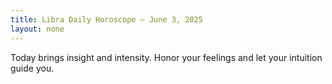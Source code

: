 ```yaml
---
title: Libra Daily Horoscope – June 3, 2025
layout: none
---
```


Today brings insight and intensity. Honor your feelings and let your intuition guide you.
